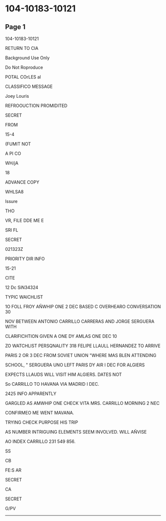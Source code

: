 # 104-10183-10121

## Page 1

104-10183-10121

RETURN TO CIA

Background Use Only

Do Not Roproduce

POTAL COrLES al

CLASSIFICO MESSAGE

Joey Louris

REFROOUCTION PROMIDITED

SECRET

FROM

15-4

(FUMIT NOT

A PI CO

WH/jA

18

ADVANCE COPY

WHLSA8

Issure

THO

VR, FILE DDE ME E

SRI FL

SECRET

021323Z

PRIORITY DIR INFO

15-21

CITE

12 Dc SiN34324

TYPIC WAICHLIST

1O FOLL FROY AÑWHIP ONE 2 DEC BASED C OVERHEARO CONVERSATION 30

NOV BETWEEN ANTONIO CARRILLO CARRERAS AND JORGE SERGUERA WITH

CLARIFICHTION GIVEN A ONE DY AMLAS ONE DEC 10

ZO WATCHLIST PERSQNALITY 318 FELIPE LLAULL HERNANDEZ TO ARRIVE

PARIS 2 OR 3 DEC FROM SOVIET UNION "WHERE MAS BLEN ATTENDING

SCHOOL, " SERGUERA UNO LEFT PARIS DY AIR I DEC FOR ALGIERS

EXPECTS LLAUDS WILL VISIT HIM ALGIERS. DATES NOT

So CARRILLO TO HAVANA VIA MADRID I DEC.

2425 INFO APPARENTLY

GARGLED AS AMWHIP ONE CHECK VITA MRS. CARRILLO MORNING 2 NEC

CONFIRMEO ME WENT MAVANA.

TRYING CHECK PURPOSE HIS TRIP

AS NUMBER INTRIGUING ELEMENTS SEEM INVOLVED. WILL AÑVISE

AO INDEX CARRILLO 231 549 856.

SS

CB

FE:S AR

SECRET

CA

SECRET

G/PV

---

